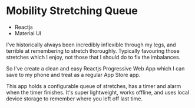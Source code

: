 # Mobility Stretching Queue

- Reactjs
- Material UI

I've historically always been incredibly inflexible through my legs, and terrible at remembering to stretch thoroughly. Typically favouring those stretches which I enjoy, not those that I should do to fix the imbalances.

So I've create a clean and easy Reactjs Progressive Web App which I can save to my phone and treat as a regular App Store app.

This app holds a configurable queue of stretches, has a timer and alarm when the timer finishes. It's super lightweight, works offline, and uses local device storage to remember where you left off last time.
